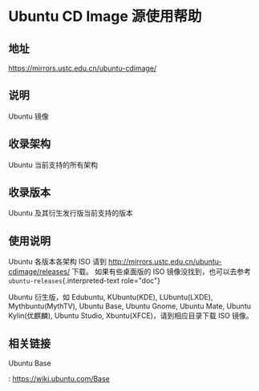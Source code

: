 # Ubuntu CD Image 源使用帮助

## 地址

<https://mirrors.ustc.edu.cn/ubuntu-cdimage/>

## 说明

Ubuntu 镜像

## 收录架构

Ubuntu 当前支持的所有架构

## 收录版本

Ubuntu 及其衍生发行版当前支持的版本

## 使用说明

Ubuntu 各版本各架构 ISO 请到
<http://mirrors.ustc.edu.cn/ubuntu-cdimage/releases/> 下载。
如果有些桌面版的 ISO 镜像没找到，也可以去参考
`ubuntu-releases`{.interpreted-text role="doc"}

Ubuntu 衍生版，如 Edubuntu, KUbuntu(KDE), LUbuntu(LXDE),
Mythbuntu(MythTV), Ubuntu Base, Ubuntu Gnome, Ubuntu Mate, Ubuntu
Kylin(优麒麟), Ubuntu Studio, Xbuntu(XFCE)，请到相应目录下载 ISO 镜像。

## 相关链接

Ubuntu Base

:   <https://wiki.ubuntu.com/Base>
